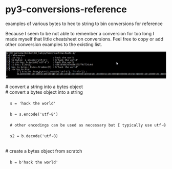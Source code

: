 # py3-conversions-reference
examples of various bytes to hex to string to bin conversions for reference
<p>
Because I seem to be not able to remember a conversion for too long I made myself that little cheatsheet on conversions. Feel free to copy or add other conversion examples to the existing list.
</p>
<p>
  <img src='https://github.com/zaphoxx/py3-conversions-reference/blob/master/conversions_samples.jpg' alt='conversion samples'>
  </p>
<p>
  # convert a string into a bytes object<br>
  # convert a bytes object into a string<br>
<code>
  s = 'hack the world'<br>
  b = s.encode('utf-8') <br>
  # other encodings can be used as necessary but I typically use utf-8<br>
  s2 = b.decode('utf-8)<br>
</code></p>
<p>
  # create a bytes object from scratch<br>
<code>
  b = b'hack the world'<br>
  </code>
  </p>
  
  
  
